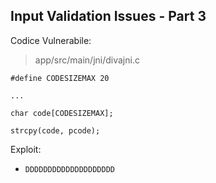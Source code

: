 ## Input Validation Issues - Part 3

Codice Vulnerabile:

> app/src/main/jni/divajni.c

```
#define CODESIZEMAX 20

...

char code[CODESIZEMAX];

strcpy(code, pcode);
```

Exploit:

- `DDDDDDDDDDDDDDDDDDDD`

